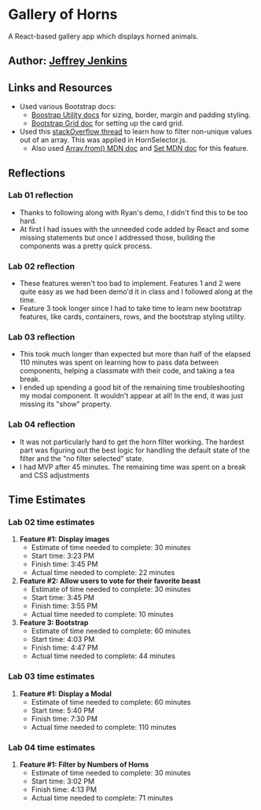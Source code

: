 # Gallery of Horns

A React-based gallery app which displays horned animals.

## Author: [Jeffrey Jenkins](https://github.com/jeffreyjtech)

## Links and Resources

- Used various Bootstrap docs:
  - [Boostrap Utility docs](https://getbootstrap.com/docs/5.1/utilities/api/) for sizing, border, margin and padding styling.
  - [Bootstrap Grid doc](https://getbootstrap.com/docs/4.0/layout/grid/) for setting up the card grid.
- Used this [stackOverflow thread](https://stackoverflow.com/questions/1960473/get-all-unique-values-in-a-javascript-array-remove-duplicates) to learn how to filter non-unique values out of an array. This was applied in HornSelector.js.
  - Also used [Array.from() MDN doc](https://developer.mozilla.org/en-US/docs/Web/JavaScript/Reference/Global_Objects/Array/from) and [Set MDN doc](https://developer.mozilla.org/en-US/docs/Web/JavaScript/Reference/Global_Objects/Set) for this feature.

## Reflections

### Lab 01 reflection

- Thanks to following along with Ryan's demo, I didn't find this to be too hard.
- At first I had issues with the unneeded code added by React and some missing statements but once I addressed those, building the components was a pretty quick process.

### Lab 02 reflection

- These features weren't too bad to implement. Features 1 and 2 were quite easy as we had been demo'd it in class and I followed along at the time.
- Feature 3 took longer since I had to take time to learn new bootstrap features, like cards, containers, rows, and the bootstrap styling utility.

### Lab 03 reflection

- This took much longer than expected but more than half of the elapsed 110 minutes was spent on learning how to pass data between components, helping a classmate with their code, and taking a tea break.
- I ended up spending a good bit of the remaining time troubleshooting my modal component. It wouldn't appear at all! In the end, it was just missing its "show" property.

### Lab 04 reflection

- It was not particularly hard to get the horn filter working. The hardest part was figuring out the best logic for handling the default state of the filter and the "no filter selected" state.
- I had MVP after 45 minutes. The remaining time was spent on a break and CSS adjustments

## Time Estimates

### Lab 02 time estimates

1. **Feature #1: Display images**
    - Estimate of time needed to complete: 30 minutes
    - Start time: 3:23 PM
    - Finish time: 3:45 PM
    - Actual time needed to complete: 22 minutes
2. **Feature #2: Allow users to vote for their favorite beast**
    - Estimate of time needed to complete: 30 minutes
    - Start time: 3:45 PM
    - Finish time: 3:55 PM
    - Actual time needed to complete: 10 minutes
3. **Feature 3: Bootstrap**
    - Estimate of time needed to complete: 60 minutes
    - Start time: 4:03 PM
    - Finish time: 4:47 PM
    - Actual time needed to complete: 44 minutes

### Lab 03 time estimates

1. **Feature #1: Display a Modal**
    - Estimate of time needed to complete: 60 minutes
    - Start time: 5:40 PM
    - Finish time:  7:30 PM
    - Actual time needed to complete: 110 minutes

### Lab 04 time estimates

1. **Feature #1: Filter by Numbers of Horns**
    - Estimate of time needed to complete: 30 minutes
    - Start time: 3:02 PM
    - Finish time:  4:13 PM
    - Actual time needed to complete: 71 minutes
